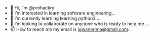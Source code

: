 - 👋 Hi, I’m @prohackry
- 👀 I’m interested in learning software engineering...
- 🌱 I’m currently learning learning python3 ...
- 💞️ I’m looking to collaborate on anynone who is ready to help me ...
- 📫 How to reach me my email is igwanerima@gmail.com...

<!---
prohackry/prohackry is a ✨ special ✨ repository because its `README.md` (this file) appears on your GitHub profile.
You can click the Preview link to take a look at your changes.
--->
